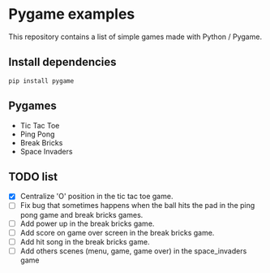 # Pygame examples

This repository contains a list of simple games made with Python / Pygame.

## Install dependencies

`pip install pygame`

## Pygames

- Tic Tac Toe
- Ping Pong
- Break Bricks
- Space Invaders

## TODO list

- [x] Centralize 'O' position in the tic tac toe game.
- [ ] Fix bug that sometimes happens when the ball hits the pad in the ping pong game and break bricks games.
- [ ] Add power up in the break bricks game.
- [ ] Add score on game over screen in the break bricks game.
- [ ] Add hit song in the break bricks game.
- [ ] Add others scenes (menu, game, game over) in the space_invaders game